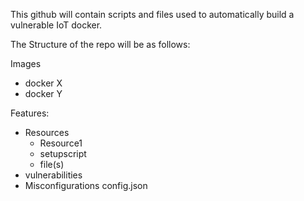This github will contain scripts and files used to automatically build a vulnerable IoT docker.

The Structure of the repo will be as follows:

Images 

 - docker X 
 - docker Y 

Features:    
 - Resources
   - Resource1
   - setupscript
   - file(s)
 - vulnerabilities 
 - Misconfigurations 
 config.json 
